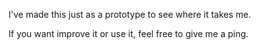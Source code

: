 I've made this just as a prototype to see where it takes me.

If you want improve it or use it, feel free to give me a ping. 
